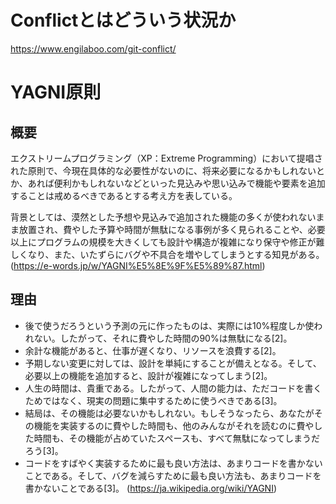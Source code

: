 # Conflictとはどういう状況か
https://www.engilaboo.com/git-conflict/

# YAGNI原則
## 概要
エクストリームプログラミング（XP：Extreme Programming）において提唱された原則で、今現在具体的な必要性がないのに、将来必要になるかもしれないとか、あれば便利かもしれないなどといった見込みや思い込みで機能や要素を追加することは戒めるべきであるとする考え方を表している。

背景としては、漠然とした予想や見込みで追加された機能の多くが使われないまま放置され、費やした予算や時間が無駄になる事例が多く見られることや、必要以上にプログラムの規模を大きくしても設計や構造が複雑になり保守や修正が難しくなり、また、いたずらにバグや不具合を増やしてしまうとする知見がある。
(https://e-words.jp/w/YAGNI%E5%8E%9F%E5%89%87.html)

## 理由
- 後で使うだろうという予測の元に作ったものは、実際には10%程度しか使われない。したがって、それに費やした時間の90%は無駄になる[2]。
- 余計な機能があると、仕事が遅くなり、リソースを浪費する[2]。
- 予期しない変更に対しては、設計を単純にすることが備えとなる。そして、必要以上の機能を追加すると、設計が複雑になってしまう[2]。
- 人生の時間は、貴重である。したがって、人間の能力は、ただコードを書くためではなく、現実の問題に集中するために使うべきである[3]。
- 結局は、その機能は必要ないかもしれない。もしそうなったら、あなたがその機能を実装するのに費やした時間も、他のみんながそれを読むのに費やした時間も、その機能が占めていたスペースも、すべて無駄になってしまうだろう[3]。
- コードをすばやく実装するために最も良い方法は、あまりコードを書かないことである。そして、バグを減らすために最も良い方法も、あまりコードを書かないことである[3]。
(https://ja.wikipedia.org/wiki/YAGNI)
